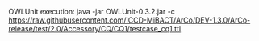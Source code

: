 OWLUnit execution:
java -jar OWLUnit-0.3.2.jar -c https://raw.githubusercontent.com/ICCD-MiBACT/ArCo/DEV-1.3.0/ArCo-release/test/2.0/Accessory/CQ/CQ1/testcase_cq1.ttl
